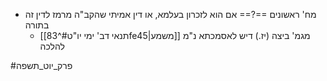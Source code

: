 * מח' ראשונים ==?== אם הוא לזכרון בעלמא, או דין אמיתי שהקב"ה מרמז לדין זה בתורה
	* [[תנאי דב' ימי יו"ט#^83fe45|משמע]] מגמ' ביצה (יז.) דיש לאסמכתא נ"מ להלכה

#פרק_יוט_תשפה 